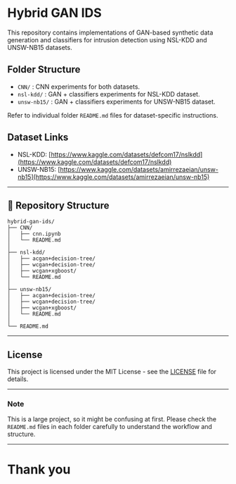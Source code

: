 # Hybrid GAN IDS

This repository contains implementations of GAN-based synthetic data generation and classifiers for intrusion detection using NSL-KDD and UNSW-NB15 datasets.

## Folder Structure

- `CNN/` : CNN experiments for both datasets.
- `nsl-kdd/` : GAN + classifiers experiments for NSL-KDD dataset.
- `unsw-nb15/` : GAN + classifiers experiments for UNSW-NB15 dataset.

Refer to individual folder `README.md` files for dataset-specific instructions.

## Dataset Links

- NSL-KDD: [https://www.kaggle.com/datasets/defcom17/nslkdd](https://www.kaggle.com/datasets/defcom17/nslkdd)
- UNSW-NB15: [https://www.kaggle.com/datasets/amirrezaeian/unsw-nb15](https://www.kaggle.com/datasets/amirrezaeian/unsw-nb15)

---

## 📂 Repository Structure
```text
hybrid-gan-ids/
├── CNN/
│   ├── cnn.ipynb
│   └── README.md
│
├── nsl-kdd/
│   ├── acgan+decision-tree/
│   ├── wcgan+decision-tree/
│   ├── wcgan+xgboost/
│   └── README.md
│
├── unsw-nb15/
│   ├── acgan+decision-tree/
│   ├── wcgan+decision-tree/
│   ├── wcgan+xgboost/
│   └── README.md
│
└── README.md
```
---

## License

This project is licensed under the MIT License - see the [LICENSE](LICENSE) file for details.

---

### Note

This is a large project, so it might be confusing at first. Please check the `README.md` files in each folder carefully to understand the workflow and structure.

---
# Thank you


